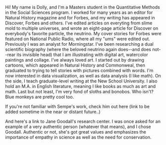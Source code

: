 Hi! My name is Dolly, and I'm a Masters student in the Quantitative Methods in the Social Sciences program. I worked for many years as an editor for Natural History magazine and for Forbes, and my writing has appeared in Discover, Forbes and others. I've edited articles on everyting from slime mold to multiple universes, and wrote an eight-page article for Discover on everybody's favorite particle, the neutrino. My cover stories for Forbes were featured on National Public Radio, where all my "ums" were edited out. Previously I was an analyst for Morningstar. I've been researching a dual scientific biography (where the beloved neutrino again does--and does not--rear its invisible head) that I am illustrating with digital art, watercolor paintings and collage. I've always loved art. I started out by drawing cartoons, which appeared in Natural History and Commonweal, then graduated to trying to tell stories with pictures combined with words. I'm now interested in data visualization, as well as data analysis (I like math). On the side, I teach graduate-level writing at the New School University. I also hold an M.A. in English literature, meaning I like books as much as art and math. Last but not least, I'm  very fond of sloths and bonobos. Who isn't? Blue monkeys are pretty cool too.

If you're not familiar with Sempe's work, check him out here (link to be added sometime in the near or distant future..) 

And here's a link to Jane Goodall's research center. I was once asked for an example of a very authentic person (whatever that means), and I chose Goodall. Authentic or not, she's got great values and emphasizes the importance of empathy in science as well as the need for conservation. 

